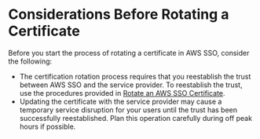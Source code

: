 # Considerations Before Rotating a Certificate<a name="rotatecertconsiderations"></a>

Before you start the process of rotating a certificate in AWS SSO, consider the following:
+ The certification rotation process requires that you reestablish the trust between AWS SSO and the service provider\. To reestablish the trust, use the procedures provided in [Rotate an AWS SSO Certificate](rotatecert.md)\.
+ Updating the certificate with the service provider may cause a temporary service disruption for your users until the trust has been successfully reestablished\. Plan this operation carefully during off peak hours if possible\.